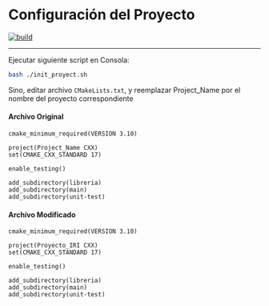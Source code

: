 # Configuración del Proyecto
[![build](https://github.com/UF-IRI/Plantilla_CMake_Cpp/actions/workflows/build.yml/badge.svg?branch=main)](https://github.com/UF-IRI/Plantilla_CMake_Cpp/actions/workflows/build.yml)

---
Ejecutar siguiente script en Consola:
```bash
bash ./init_proyect.sh
```
Sino, editar archivo `CMakeLists.txt`, y reemplazar Project_Name por el nombre del proyecto correspondiente
#### <b>Archivo Original</b>
```text
cmake_minimum_required(VERSION 3.10)

project(Project_Name CXX)
set(CMAKE_CXX_STANDARD 17)

enable_testing()

add_subdirectory(libreria)
add_subdirectory(main)
add_subdirectory(unit-test)
```
#### <b>Archivo Modificado</b>
```text
cmake_minimum_required(VERSION 3.10)

project(Proyecto_IRI CXX)
set(CMAKE_CXX_STANDARD 17)

enable_testing()

add_subdirectory(libreria)
add_subdirectory(main)
add_subdirectory(unit-test)
```